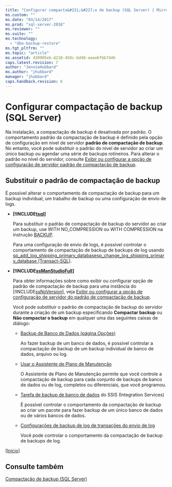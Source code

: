 ```yaml
---
title: "Configurar compacta&#231;&#227;o de backup (SQL Server) | Microsoft Docs"
ms.custom: ""
ms.date: "03/14/2017"
ms.prod: "sql-server-2016"
ms.reviewer: ""
ms.suite: ""
ms.technology: 
  - "dbe-backup-restore"
ms.tgt_pltfrm: ""
ms.topic: "article"
ms.assetid: 430905eb-d218-458c-bd48-aeee6fbb7446
caps.latest.revision: 7
author: "JennieHubbard"
ms.author: "jhubbard"
manager: "jhubbard"
caps.handback.revision: 6
---
```

# Configurar compacta&#231;&#227;o de backup (SQL Server)
  Na instalação, a compactação de backup é desativada por padrão. O comportamento padrão da compactação de backup é definido pela opção de configuração em nível de servidor **padrão de compactação de backup**. No entanto, você pode substituir o padrão do nível de servidor ao criar um único backup ou agendar uma série de backups rotineiros. Para alterar o padrão no nível do servidor, consulte [Exibir ou configurar a opção de configuração de servidor padrão de compactação de backup](../../database-engine/configure-windows/view-or-configure-the-backup-compression-default-server-configuration-option.md).  
  
## Substituir o padrão de compactação de backup  
 É possível alterar o comportamento de compactação de backup para um backup individual, um trabalho de backup ou uma configuração de envio de logs.  
  
-   **[!INCLUDE[tsql](../../includes/tsql-md.md)]**  
  
     Para substituir o padrão de compactação de backup do servidor ao criar um backup, use WITH NO_COMPRESSION ou WITH COMPRESSION na instrução [BACKUP](../../t-sql/statements/backup-transact-sql.md).  
  
     Para uma configuração de envio de logs, é possível controlar o comportamento de compactação de backup de backups de log usando [sp_add_log_shipping_primary_database](../../relational-databases/system-stored-procedures/sp-add-log-shipping-primary-database-transact-sql.md)[sp_change_log_shipping_primary_database &#40;Transact-SQL&#41;](../../relational-databases/system-stored-procedures/sp-change-log-shipping-primary-database-transact-sql.md).  
  
-   **[!INCLUDE[ssManStudioFull](../../includes/ssmanstudiofull-md.md)]**  
  
     Para obter informações sobre como exibir ou configurar opção de padrão de compactação de backup para uma instância do [!INCLUDE[ssNoVersion](../../includes/ssnoversion-md.md)], veja [Exibir ou configurar a opção de configuração de servidor do padrão de compactação de backup](../../database-engine/configure-windows/view-or-configure-the-backup-compression-default-server-configuration-option.md).  
  
     Você pode substituir o padrão de compactação de backup do servidor durante a criação de um backup especificando **Compactar backup** ou **Não compactar o backup** em qualquer uma das seguintes caixas de diálogo:  
  
    -   [Backup de Banco de Dados (página Opções)](../../relational-databases/backup-restore/back-up-database-backup-options-page.md)  
  
         Ao fazer backup de um banco de dados, é possível controlar a compactação de backup de um backup individual de banco de dados, arquivo ou log.  
  
    -   [Usar o Assistente de Plano de Manutenção](../../relational-databases/maintenance-plans/use-the-maintenance-plan-wizard.md)  
  
         O Assistente de Plano de Manutenção permite que você controle a compactação de backup para cada conjunto de backups de banco de dados ou de log, completos ou diferenciais, que você programou.  
  
    -   [Tarefa de backup de banco de dados](../../integration-services/control-flow/back-up-database-task.md) do SSIS (Integration Services)  
  
         É possível controlar o comportamento da compactação de backup ao criar um pacote para fazer backup de um único banco de dados ou de vários bancos de dados.  
  
    -   [Configurações de backup de log de transações do envio de log](../../relational-databases/databases/log-shipping-transaction-log-backup-settings.md)  
  
         Você pode controlar o comportamento da compactação de backup de backups de log.  
  
 [&#91;Início&#93;](#Top)  
  
## Consulte também  
 [Compactação de backup &#40;SQL Server&#41;](../../relational-databases/backup-restore/backup-compression-sql-server.md)  
  
  